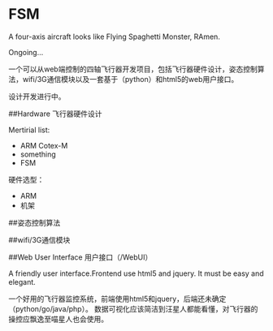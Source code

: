 FSM
===

A four-axis aircraft looks like Flying Spaghetti Monster, RAmen.

Ongoing...

一个可以从web端控制的四轴飞行器开发项目，包括飞行器硬件设计，姿态控制算法，wifi/3G通信模块以及一套基于（python）和html5的web用户接口。

设计开发进行中。

##Hardware 飞行器硬件设计

Mertirial list:
- ARM Cotex-M
- something
- FSM

硬件选型：
- ARM
- 机架

##姿态控制算法

##wifi/3G通信模块

##Web User Interface 用户接口（/WebUI）

A friendly user interface.Frontend use html5 and jquery. It must be easy and elegant.

一个好用的飞行器监控系统，前端使用html5和jquery，后端还未确定（python/go/java/php）。
数据可视化应该简洁到汪星人都能看懂，对飞行器的操控应飘逸至喵星人也会使用。